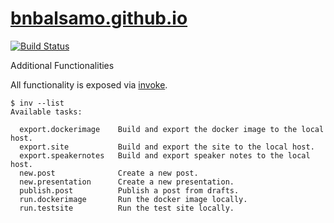 # [bnbalsamo.github.io](https://bnbalsamo.github.io)

[![Build Status](https://travis-ci.org/bnbalsamo/bnbalsamo.github.io.svg?branch=master)](https://travis-ci.org/bnbalsamo/bnbalsamo.github.io)

Additional Functionalities

All functionality is exposed via [invoke](http://www.pyinvoke.org/).

```
$ inv --list
Available tasks:

  export.dockerimage    Build and export the docker image to the local host.
  export.site           Build and export the site to the local host.
  export.speakernotes   Build and export speaker notes to the local host.
  new.post              Create a new post.
  new.presentation      Create a new presentation.
  publish.post          Publish a post from drafts.
  run.dockerimage       Run the docker image locally.
  run.testsite          Run the test site locally.
```
